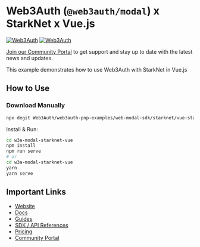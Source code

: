 # Web3Auth (`@web3auth/modal`) x StarkNet x Vue.js

[![Web3Auth](https://img.shields.io/badge/Web3Auth-SDK-blue)](https://web3auth.io/docs/sdk/web/modal/)
[![Web3Auth](https://img.shields.io/badge/Web3Auth-Community-cyan)](https://community.web3auth.io)

[Join our Community Portal](https://community.web3auth.io/) to get support and stay up to date with the latest news and updates.

This example demonstrates how to use Web3Auth with StarkNet in Vue.js

## How to Use

### Download Manually

```bash
npx degit Web3Auth/web3auth-pnp-examples/web-modal-sdk/starknet/vue-starknet-modal-example w3a-modal-starknet-vue
```

Install & Run:

```bash
cd w3a-modal-starknet-vue
npm install
npm run serve
# or
cd w3a-modal-starknet-vue
yarn
yarn serve
```

## Important Links

- [Website](https://web3auth.io)
- [Docs](https://web3auth.io/docs)
- [Guides](https://web3auth.io/docs/guides)
- [SDK / API References](https://web3auth.io/docs/sdk)
- [Pricing](https://web3auth.io/pricing.html)
- [Community Portal](https://community.web3auth.io)